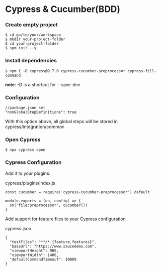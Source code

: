 # Cypress & Cucumber(BDD)

### Create empty project

```
$ cd go/to/your/workspace
$ mkdir your-project-folder
$ cd your-project-folder
$ npm init --y
```

### Install dependencies

```
$ npm i -D cypress@9.7.0 cypress-cucumber-preprocessor cypress-fill-command
```

__note__: -D is a shortcut for --save-dev

### Configuration

```
//package.json set 
"nonGlobalStepDefinitions": true
```

With this option above, all global steps will be stored in cypress/integration/common

### Open Cypress

```
$ npx cypress open
```

### Cypress Configuration

Add it to your plugins:

cypress/plugins/index.js

```
const cucumber = require('cypress-cucumber-preprocessor').default

module.exports = (on, config) => {
  on('file:preprocessor', cucumber())
}
```

Add support for feature files to your Cypress configuration

cypress.json
```
{
  "testFiles": "**/*.{feature,features}",
  "baseUrl": "https://www.saucedemo.com",
  "viewportHeight": 900,
  "viewportWidth": 1400,
  "defaultCommandTimeout": 10000
}
```